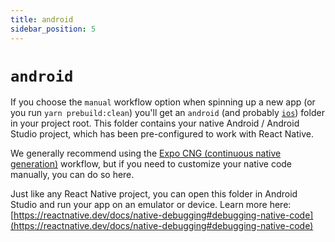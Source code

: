 ```yaml
---
title: android
sidebar_position: 5
---
```


# `android`

If you choose the `manual` workflow option when spinning up a new app (or you run `yarn prebuild:clean`) you'll get an `android` (and probably [`ios`](./ios.md)) folder in your project root. This folder contains your native Android / Android Studio project, which has been pre-configured to work with React Native.

We generally recommend using the [Expo CNG (continuous native generation)](../expo/CNG.md) workflow, but if you need to customize your native code manually, you can do so here.

Just like any React Native project, you can open this folder in Android Studio and run your app on an emulator or device. Learn more here: [https://reactnative.dev/docs/native-debugging#debugging-native-code](https://reactnative.dev/docs/native-debugging#debugging-native-code)
